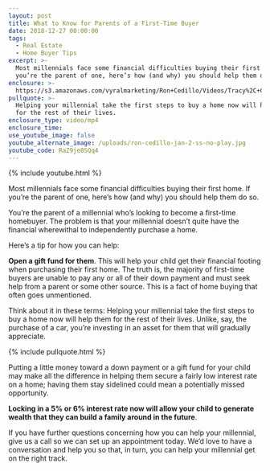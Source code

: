 ```yaml
---
layout: post
title: What to Know for Parents of a First-Time Buyer
date: 2018-12-27 00:00:00
tags:
  - Real Estate
  - Home Buyer Tips
excerpt: >-
  Most millennials face some financial difficulties buying their first home. If
  you’re the parent of one, here’s how (and why) you should help them do so.
enclosure: >-
  https://s3.amazonaws.com/vyralmarketing/Ron+Cedillo/Videos/Tracy%2C+CA+Real+Estate+-+What+to+Know+for+Parents+of+a+First-Time+Buyer.mp4
pullquote: >-
  Helping your millennial take the first steps to buy a home now will help them
  for the rest of their lives.
enclosure_type: video/mp4
enclosure_time:
use_youtube_image: false
youtube_alternate_image: /uploads/ron-cedillo-jan-2-ss-no-play.jpg
youtube_code: RaZ9je8SQq4
---
```


{% include youtube.html %}

Most millennials face some financial difficulties buying their first home. If you’re the parent of one, here’s how (and why) you should help them do so.

You’re the parent of a millennial who’s looking to become a first-time homebuyer. The problem is that your millennial doesn’t quite have the financial wherewithal to independently purchase a home.

Here’s a tip for how you can help:

**Open a gift fund for them**. This will help your child get their financial footing when purchasing their first home. The truth is, the majority of first-time buyers are unable to pay any or all of their down payment and must seek help from a parent or some other source. This is a fact of home buying that often goes unmentioned.

Think about it in these terms: Helping your millennial take the first steps to buy a home now will help them for the rest of their lives. Unlike, say, the purchase of a car, you’re investing in an asset for them that will gradually appreciate.

{% include pullquote.html %}

Putting a little money toward a down payment or a gift fund for your child may make all the difference in helping them secure a fairly low interest rate on a home; having them stay sidelined could mean a potentially missed opportunity.

**Locking in a 5% or 6% interest rate now will allow your child to generate wealth that they can build a family around in the future**.

If you have further questions concerning how you can help your millennial, give us a call so we can set up an appointment today. We’d love to have a conversation and help you so that, in turn, you can help your millennial get on the right track.